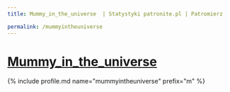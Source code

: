```yaml
---
title: Mummy_in_the_universe  | Statystyki patronite.pl | Patromierz

permalink: /mummyintheuniverse
---
```


# [Mummy_in_the_universe ](https://patronite.pl/mummyintheuniverse)

{% include profile.md name="mummyintheuniverse" prefix="m" %}
